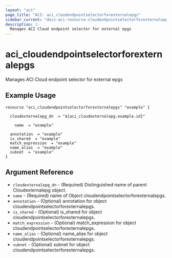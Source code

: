 ```yaml
---
layout: "aci"
page_title: "ACI: aci_cloudendpointselectorforexternalepgs"
sidebar_current: "docs-aci-resource-cloudendpointselectorforexternalepgs"
description: |-
  Manages ACI Cloud endpoint selector for external epgs
---
```


# aci_cloudendpointselectorforexternalepgs #
Manages ACI Cloud endpoint selector for external epgs

## Example Usage ##

```hcl
resource "aci_cloudendpointselectorforexternalepgs" "example" {

  cloudexternalepg_dn  = "${aci_cloudexternalepg.example.id}"

    name  = "example"

  annotation  = "example"
  is_shared  = "example"
  match_expression  = "example"
  name_alias  = "example"
  subnet  = "example"
}
```
## Argument Reference ##
* `cloudexternalepg_dn` - (Required) Distinguished name of parent Cloudexternalepg object.
* `name` - (Required) name of Object cloudendpointselectorforexternalepgs.
* `annotation` - (Optional) annotation for object cloudendpointselectorforexternalepgs.
* `is_shared` - (Optional) is_shared for object cloudendpointselectorforexternalepgs.
* `match_expression` - (Optional) match_expression for object cloudendpointselectorforexternalepgs.
* `name_alias` - (Optional) name_alias for object cloudendpointselectorforexternalepgs.
* `subnet` - (Optional) subnet for object cloudendpointselectorforexternalepgs.



